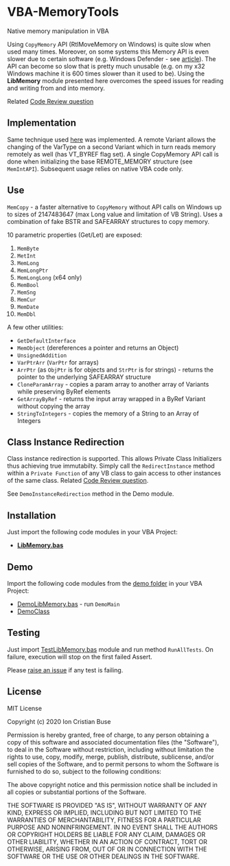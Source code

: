 # VBA-MemoryTools
Native memory manipulation in VBA

Using ```CopyMemory``` API (RtlMoveMemory on Windows) is quite slow when used many times. Moreover, on some systems this Memory API is even slower due to certain software (e.g. Windows Defender - see [article](https://stackoverflow.com/questions/57885185/windows-defender-extremly-slowing-down-macro-only-on-windows-10)). The API can become so slow that is pretty much unusable (e.g. on my x32 Windows machine it is 600 times slower than it used to be). Using the **LibMemory** module presented here overcomes the speed issues for reading and writing from and into memory.

Related [Code Review question](https://codereview.stackexchange.com/questions/252659/fast-native-memory-manipulation-in-vba)

## Implementation
Same technique used [here](https://codereview.stackexchange.com/a/249125/227582) was implemented. A remote Variant allows the changing of the VarType on a second Variant which in turn reads memory remotely as well (has VT_BYREF flag set). A single CopyMemory API call is done when initializing the base REMOTE_MEMORY structure (see ```MemIntAPI```). Subsequent usage relies on native VBA code only.

## Use
```MemCopy``` - a faster alternative to ```CopyMemory``` without API calls on Windows up to sizes of 2147483647 (max Long value and limitation of VB String). Uses a combination of fake BSTR and SAFEARRAY structures to copy memory.

10 parametric properties (Get/Let) are exposed:
 01. ```MemByte```
 02. ```MetInt```
 03. ```MemLong```
 04. ```MemLongPtr```
 05. ```MemLongLong``` (x64 only)
 06. ```MemBool```
 07. ```MemSng``` 
 08. ```MemCur```
 09. ```MemDate```
 10. ```MemDbl```

A few other utilities:
 - ```GetDefaultInterface```
 - ```MemObject``` (dereferences a pointer and returns an Object)
 - ```UnsignedAddition```
 - ```VarPtrArr``` (```VarPtr``` for arrays)
 - ```ArrPtr``` (as ```ObjPtr``` is for objects and ```StrPtr``` is for strings) - returns the pointer to the underlying SAFEARRAY structure
 - ```CloneParamArray``` - copies a param array to another array of Variants while preserving ByRef elements
 - ```GetArrayByRef``` - returns the input array wrapped in a ByRef Variant without copying the array
  - ```StringToIntegers``` - copies the memory of a String to an Array of Integers

## Class Instance Redirection

Class instance redirection is supported. This allows Private Class Initializers thus achieving true immutabilty.
Simply call the ```RedirectInstance``` method within a ```Private Function``` of any VB class to gain access to other instances of the same class.
Related [Code Review question](https://codereview.stackexchange.com/questions/253233/private-vba-class-initializer-called-from-factory-2).

See ```DemoInstanceRedirection``` method in the Demo module.

## Installation
Just import the following code modules in your VBA Project:
* [**LibMemory.bas**](https://github.com/cristianbuse/VBA-MemoryTools/blob/master/src/LibMemory.bas)

## Demo
Import the following code modules from the [demo folder](https://github.com/cristianbuse/VBA-MemoryTools/blob/master/src/Demo) in your VBA Project:
* [DemoLibMemory.bas](https://github.com/cristianbuse/VBA-MemoryTools/blob/master/src/Demo/DemoLibMemory.bas) - run ```DemoMain```
* [DemoClass](https://github.com/cristianbuse/VBA-MemoryTools/blob/master/src/Demo/DemoClass.cls)

## Testing
Just import [TestLibMemory.bas](https://github.com/cristianbuse/VBA-MemoryTools/blob/master/src/Test/TestLibMemory.bas) module and run method ```RunAllTests```. On failure, execution will stop on the first failed Assert.

Please [raise an issue](https://github.com/cristianbuse/VBA-MemoryTools/issues/new) if any test is failing.

## License
MIT License

Copyright (c) 2020 Ion Cristian Buse

Permission is hereby granted, free of charge, to any person obtaining a copy of this software and associated documentation files (the "Software"), to deal in the Software without restriction, including without limitation the rights to use, copy, modify, merge, publish, distribute, sublicense, and/or sell copies of the Software, and to permit persons to whom the Software is furnished to do so, subject to the following conditions:

The above copyright notice and this permission notice shall be included in all copies or substantial portions of the Software.

THE SOFTWARE IS PROVIDED "AS IS", WITHOUT WARRANTY OF ANY KIND, EXPRESS OR IMPLIED, INCLUDING BUT NOT LIMITED TO THE WARRANTIES OF MERCHANTABILITY, FITNESS FOR A PARTICULAR PURPOSE AND NONINFRINGEMENT. IN NO EVENT SHALL THE AUTHORS OR COPYRIGHT HOLDERS BE LIABLE FOR ANY CLAIM, DAMAGES OR OTHER LIABILITY, WHETHER IN AN ACTION OF CONTRACT, TORT OR OTHERWISE, ARISING FROM, OUT OF OR IN CONNECTION WITH THE SOFTWARE OR THE USE OR OTHER DEALINGS IN THE SOFTWARE.
